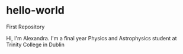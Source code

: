 # hello-world
First Repository

Hi, I'm Alexandra. I'm a final year Physics and Astrophysics student at Trinity College in Dublin

